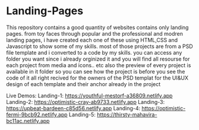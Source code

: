 # Landing-Pages
This repository contains a good quantity of websites contains only landing pages.
from toy faces through popular and the professional and modren landing pages,
i have created each one of these using HTML,CSS and Javascript to show some of my skills.
most of those projects are from a PSD file template and i converted to a code by my skills.
you can access any folder you want since i already orginized it and you will find all resourse for each project from media and icons.. etc
also the preview of every project is available in it folder so you can see how the project is before you see the code of it
all right recived for the owners of the PSD templat for the UI&UX design of each template and their anchor already in the project

Live Demos:
Landing-1: https://youthful-mestorf-a36809.netlify.app
Landing-2: https://optimistic-cray-ab9733.netlify.app
Landing-3: https://upbeat-bardeen-c85d56.netlify.app
Landing-4: https://optimistic-fermi-9bcb92.netlify.app
Landing-5: https://thirsty-mahavira-bc11ac.netlify.app
